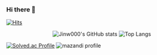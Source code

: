 ### Hi there 👋
[![Hits](https://hits.seeyoufarm.com/api/count/incr/badge.svg?url=https%3A%2F%2Fgithub.com%2FJinw000&count_bg=%23000000&title_bg=%23000000&icon=github.svg&icon_color=%23FF6BD2&title=GitHub&edge_flat=false)](https://hits.seeyoufarm.com)
<div align="center">
 
  ![Jinw000's GitHub stats](https://github-readme-stats.vercel.app/api?username=Jinw000&theme=neon&show_icons=true)
  ![Top Langs](https://github-readme-stats.vercel.app/api/top-langs/?username=Jinw000&theme=neon&layout=compact)

</div>

[![Solved.ac Profile](http://mazassumnida.wtf/api/v2/generate_badge?boj=sjw030729)](https://solved.ac/sjw030729/)
![mazandi profile](http://mazandi.herokuapp.com/api?handle=sjw030729&theme=dark)
